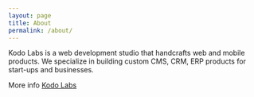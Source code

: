 ```yaml
---
layout: page
title: About
permalink: /about/
---
```


Kodo Labs is a web development studio that handcrafts web and mobile products.
We specialize in building custom CMS, CRM, ERP products for start-ups and businesses.

More info [Kodo Labs][kodo-labs]

[kodo-labs]: https://kodolabs.com
